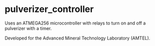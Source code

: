 # pulverizer_controller
Uses an ATMEGA256 microcontroller with relays to turn on and off a pulverizer with a timer.

Developed for the Advanced Mineral Technology Laboratory (AMTEL).
